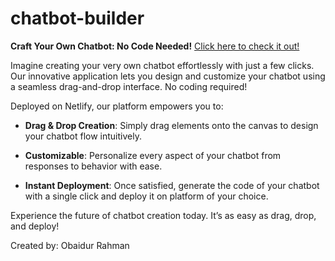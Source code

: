 # chatbot-builder

**Craft Your Own Chatbot: No Code Needed!** [Click here to check it out!]([https://github.com](https://666a5e551e00600008a58afd--build-your-own-chatbot.netlify.app/))

Imagine creating your very own chatbot effortlessly with just a few clicks. Our innovative application lets you design and customize your chatbot using a seamless drag-and-drop interface. No coding required!

Deployed on Netlify, our platform empowers you to:

- **Drag & Drop Creation**: Simply drag elements onto the canvas to design your chatbot flow intuitively.

- **Customizable**: Personalize every aspect of your chatbot from responses to behavior with ease.

- **Instant Deployment**: Once satisfied, generate the code of your chatbot with a single click and deploy it on platform of your choice.

Experience the future of chatbot creation today. It’s as easy as drag, drop, and deploy!

Created by:
Obaidur Rahman
